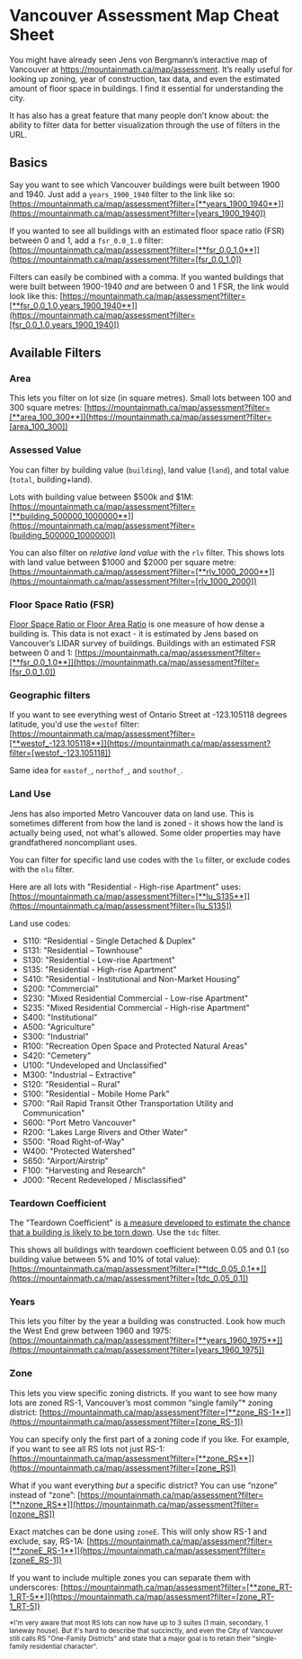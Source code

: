 # Vancouver Assessment Map Cheat Sheet

You might have already seen Jens von Bergmann’s interactive map of Vancouver at https://mountainmath.ca/map/assessment. It’s really useful for looking up zoning, year of construction, tax data, and even the estimated amount of floor space in buildings. I find it essential for understanding the city.

It has also has a great feature that many people don’t know about: the ability to filter data for better visualization through the use of filters in the URL.

## Basics

Say you want to see which Vancouver buildings were built between 1900 and 1940. Just add a `years_1900_1940` filter to the link like so: [https://mountainmath.ca/map/assessment?filter=[**years_1900_1940**]](https://mountainmath.ca/map/assessment?filter=[years_1900_1940])

If you wanted to see all buildings with an estimated floor space ratio (FSR) between 0 and 1, add a `fsr_0.0_1.0` filter: [https://mountainmath.ca/map/assessment?filter=[**fsr_0.0_1.0**]](https://mountainmath.ca/map/assessment?filter=[fsr_0.0_1.0])

Filters can easily be combined with a comma. If you wanted buildings that were built between 1900-1940 _and_ are between 0 and 1 FSR, the link would look like this: [https://mountainmath.ca/map/assessment?filter=[**fsr_0.0_1.0,years_1900_1940**]](https://mountainmath.ca/map/assessment?filter=[fsr_0.0_1.0,years_1900_1940])

## Available Filters

### Area

This lets you filter on lot size (in square metres). Small lots between 100 and 300 square metres: [https://mountainmath.ca/map/assessment?filter=[**area_100_300**]](https://mountainmath.ca/map/assessment?filter=[area_100_300])

### Assessed Value

You can filter by building value (`building`), land value (`land`), and total value (`total`, building+land). 

Lots with building value between $500k and $1M: [https://mountainmath.ca/map/assessment?filter=[**building_500000_1000000**]](https://mountainmath.ca/map/assessment?filter=[building_500000_1000000])

You can also filter on *relative land value* with the `rlv` filter. This shows lots with land value between $1000 and $2000 per square metre: [https://mountainmath.ca/map/assessment?filter=[**rlv_1000_2000**]](https://mountainmath.ca/map/assessment?filter=[rlv_1000_2000])

### Floor Space Ratio (FSR)

[Floor Space Ratio or Floor Area Ratio](https://en.wikipedia.org/wiki/Floor_area_ratio) is one measure of how dense a building is. This data is not exact - it is estimated by Jens based on Vancouver’s LIDAR survey of buildings.
Buildings with an estimated FSR between 0 and 1: [https://mountainmath.ca/map/assessment?filter=[**fsr_0.0_1.0**]](https://mountainmath.ca/map/assessment?filter=[fsr_0.0_1.0])

### Geographic filters

If you want to see everything west of Ontario Street at -123.105118 degrees latitude, you'd use the `westof` filter: [https://mountainmath.ca/map/assessment?filter=[**westof_-123.105118**]](https://mountainmath.ca/map/assessment?filter=[westof_-123.105118])

Same idea for `eastof_`, `northof_`, and `southof_`.

### Land Use

Jens has also imported Metro Vancouver data on land use. This is sometimes different from how the land is zoned - it shows how the land is actually being used, not what's allowed. Some older properties may have grandfathered noncompliant uses.

You can filter for specific land use codes with the `lu` filter, or exclude codes with the `nlu` filter.

Here are all lots with "Residential - High-rise Apartment" uses: [https://mountainmath.ca/map/assessment?filter=[**lu_S135**]](https://mountainmath.ca/map/assessment?filter=[lu_S135])

Land use codes:

* S110: "Residential - Single Detached & Duplex"
* S131: "Residential – Townhouse"
* S130: "Residential - Low-rise Apartment"
* S135: "Residential - High-rise Apartment"
* S410: "Residential - Institutional and Non-Market Housing"
* S200: "Commercial"
* S230: "Mixed Residential Commercial - Low-rise Apartment"
* S235: "Mixed Residential Commercial - High-rise Apartment"
* S400: "Institutional"
* A500: "Agriculture"
* S300: "Industrial"
* R100: "Recreation Open Space and Protected Natural Areas"
* S420: "Cemetery"
* U100: "Undeveloped and Unclassified"
* M300: "Industrial – Extractive"
* S120: "Residential – Rural"
* S100: "Residential - Mobile Home Park"
* S700: "Rail Rapid Transit Other Transportation Utility and Communication"
* S600: "Port Metro Vancouver"
* R200: "Lakes Large Rivers and Other Water"
* S500: "Road Right-of-Way"
* W400: "Protected Watershed"
* S650: "Airport/Airstrip"
* F100: "Harvesting and Research"
* J000: "Recent Redeveloped / Misclassified"


### Teardown Coefficient

The "Teardown Coefficient" is [a measure developed to estimate the chance that a building is likely to be torn down](https://doodles.mountainmath.ca/blog/2016/01/18/redevelopment/). Use the `tdc` filter.

This shows all buildings with teardown coefficient between 0.05 and 0.1 (so building value between 5% and 10% of total value): [https://mountainmath.ca/map/assessment?filter=[**tdc_0.05_0.1**]](https://mountainmath.ca/map/assessment?filter=[tdc_0.05_0.1])

### Years

This lets you filter by the year a building was constructed. Look how much the West End grew between 1960 and 1975: [https://mountainmath.ca/map/assessment?filter=[**years_1960_1975**]](https://mountainmath.ca/map/assessment?filter=[years_1960_1975])

### Zone

This lets you view specific zoning districts. If you want to see how many lots are zoned RS-1, Vancouver’s most common “single family”* zoning district: [https://mountainmath.ca/map/assessment?filter=[**zone_RS-1**]](https://mountainmath.ca/map/assessment?filter=[zone_RS-1])

You can specify only the first part of a zoning code if you like. For example, if you want to see all RS lots not just RS-1: [https://mountainmath.ca/map/assessment?filter=[**zone_RS**]](https://mountainmath.ca/map/assessment?filter=[zone_RS])

What if you want everything _but_ a specific district? You can use “nzone” instead of “zone”: [https://mountainmath.ca/map/assessment?filter=[**nzone_RS**]](https://mountainmath.ca/map/assessment?filter=[nzone_RS])

Exact matches can be done using `zoneE`. This will only show RS-1 and exclude, say, RS-1A: [https://mountainmath.ca/map/assessment?filter=[**zoneE_RS-1**]](https://mountainmath.ca/map/assessment?filter=[zoneE_RS-1])

If you want to include multiple zones you can separate them with underscores: [https://mountainmath.ca/map/assessment?filter=[**zone_RT-1_RT-5**]](https://mountainmath.ca/map/assessment?filter=[zone_RT-1_RT-5])



<sub>*I'm very aware that most RS lots can now have up to 3 suites (1 main, secondary, 1 laneway house). But it's hard to describe that succinctly, and even the City of Vancouver still calls RS "One-Family Districts" and state that a major goal is to retain their "single-family residential character".</sub>
